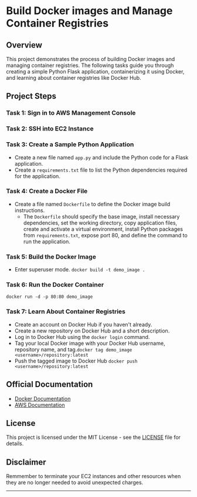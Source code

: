 # Build Docker images and Manage Container Registries

## Overview

This project demonstrates the process of building Docker images and managing container registries. The following tasks guide you through creating a simple Python Flask application, containerizing it using Docker, and learning about container registries like Docker Hub.


## Project Steps

### Task 1: Sign in to AWS Management Console

### Task 2: SSH into EC2 Instance

### Task 3: Create a Sample Python Application
- Create a new file named `app.py` and include the Python code for a Flask application.
- Create a `requirements.txt` file to list the Python dependencies required for the application.

### Task 4: Create a Docker File

- Create a file named `Dockerfile` to define the Docker image build instructions.
  - The `Dockerfile` should specify the base image, install necessary dependencies, set the working directory, copy application files, create and activate a virtual environment, install Python packages from `requirements.txt`, expose port 80, and define the command to run the application.

### Task 5: Build the Docker Image

- Enter superuser mode.
``docker build -t demo_image .``


### Task 6: Run the Docker Container

``docker run -d -p 80:80 demo_image``

### Task 7: Learn About Container Registries

- Create an account on Docker Hub if you haven't already.
- Create a new repository on Docker Hub and a short description.
- Log in to Docker Hub using the `docker login` command.
- Tag your local Docker image with your Docker Hub username, repository name, and tag.`docker tag demo_image <username>/repository:latest`
- Push the tagged image to Docker Hub `docker push <username>/repository:latest`


## Official Documentation

- [Docker Documentation](https://docs.docker.com/guides/)
- [AWS Documentation](https://docs.aws.amazon.com/)

## License

This project is licensed under the MIT License - see the [LICENSE](LICENSE) file for details.

## Disclaimer

Remmember to terminate your EC2 instances and other resources when they are no longer needed to avoid unexpected charges.

---

